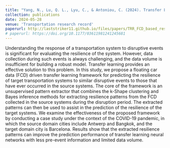 ```yaml
---
title: "Yang, N., Lu, Q. L., Lyu, C., & Antoniou, C. (2024). Transfer Learning for Transportation Demand Resilience Pattern Prediction Using Floating Car Data. Transportation Research Record, 03611981241245681."
collection: publications
date: 2024-05-28
venue: 'Transportation research record'
paperurl: http://laststriker11.github.io/files/papers/TRR_FCD_based_resilience_final.pdf 
# paperurl: https://doi.org/10.1177/03611981241245681
---
```


Understanding the response of a transportation system to disruptive events is significant for evaluating the resilience of the system. However, data collection during such events is always challenging, and the data volume is insufficient for building a robust model. Transfer learning provides an effective solution to this problem. In this study, we propose a floating car data (FCD) driven transfer learning framework for predicting the resilience of target transportation systems to similar disruptive events to those that have ever occurred in the source systems. The core of the framework is an unsupervised pattern extractor that combines the k-Shape clustering and Bayes inference methods for extracting resilience patterns from the FCD collected in the source systems during the disruption period. The extracted patterns can then be used to assist in the prediction of the resilience of the target systems. We examine the effectiveness of the proposed framework by conducting a case study under the context of the COVID-19 pandemic, in which the source domain cities include Antwerp and Bangkok, and the target domain city is Barcelona. Results show that the extracted resilience patterns can improve the prediction performance of transfer learning neural networks with less pre-event information and limited data volume.

